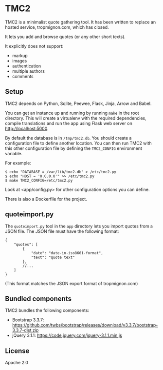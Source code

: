 # TMC2

TMC2 is a minimalist quote gathering tool. It has been written to replace an
hosted service, tropmignon.com, which has closed.

It lets you add and browse quotes (or any other short texts).

It explicitly does not support:

- markup
- images
- authentication
- multiple authors
- comments

## Setup

TMC2 depends on Python, Sqlite, Peewee, Flask, Jinja, Arrow and Babel.

You can get an instance up and running by running `make` in the root directory.
This will create a virtualenv with the required dependencies, compile
translations and run the app using Flask web server on <http://localhost:5000>.

By default the database is in `/tmp/tmc2.db`. You should create a configuration
file to define another location. You can then run TMC2 with this other
configuration file by defining the `TMC2_CONFIG` environment variable.

For example:

    $ echo "DATABASE = /var/lib/tmc2.db" > /etc/tmc2.py
    $ echo "HOST = '0.0.0.0'" >> /etc/tmc2.py
    $ make TMC2_CONFIG=/etc/tmc2.py

Look at <app/config.py> for other configuration options you can define.

There is also a Dockerfile for the project.

## quoteimport.py

The `quoteimport.py` tool in the `app` directory lets you import quotes from a
JSON file. The JSON file must have the following format:

    {
        "quotes": [
            {
                "date": "date-in-iso8601-format",
                "text": "quote text"
            },
            //...
        ]
    }

(This format matches the JSON export format of tropmignon.com)

## Bundled components

TMC2 bundles the following components:
- Bootstrap 3.3.7: <https://github.com/twbs/bootstrap/releases/download/v3.3.7/bootstrap-3.3.7-dist.zip>
- jQuery 3.1.1: <https://code.jquery.com/jquery-3.1.1.min.js>

## License

Apache 2.0
